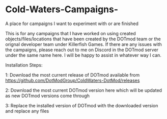 # Cold-Waters-Campaigns-
A place for campaigns I want to experiment with or are finished


This is for any campaigns that I have worked on using created objects/files/locations that have been created by the DOTmod team or the orignal developer team under Killerfish Games. 
If there are any issues with the campaigns, please reach out to me on Discord in the DOTmod server under the same name here. I will be happy to assist in whatever way I can.

Installation Steps:

1: Download the most current release of DOTmod available from https://github.com/DotModGroup/ColdWaters-DotMod/releases

2: Download the most current DOTmod version here which will be updated as new DOTmod versions come through

3: Replace the installed version of DOTmod with the downloaded version and replace any files
